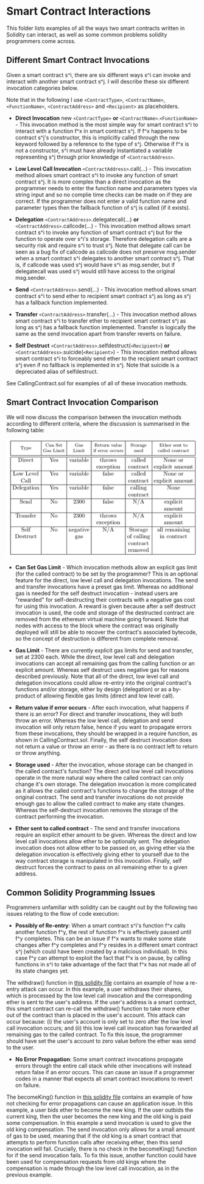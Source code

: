 # Smart Contract Interactions
This folder lists examples of all the ways two smart contracts written in Solidity can interact, as well as some common problems solidity programmers come across. 



## Different Smart Contract Invocations

Given a smart contract s^i, there are six different ways s^i can invoke and interact with another smart contract s^j. I will describe these six different invocation categories below.

Note that in the following I use `<ContractType>`, `<ContractName>`, `<FunctionName>`, `<ContractAddress>` and `<Recipient>` as placeholders.

* __Direct Invocation__  new `<ContractType>` __or__ `<ContractName>`.`<FunctionName>` -  This invocation method is the most simple way for smart contract s^i to interact with a function f^x in smart contract s^j. If f^x happens to be contract s^j's constructor, this is implicitly called through the new keyword followed by a reference to the type of s^j. Otherwise if f^x is not a constructor,  s^i must have already instantiated a variable representing s^j through prior knowledge of `<ContractAddress>`. 

* __Low Level Call Invocation__ `<ContractAddress>`.call(...) - This invocation method  allows smart contract s^i to invoke any function of smart contract s^j. It is more complex than a direct invocation as the programmer needs to enter the function name and parameters types via string input and so no complie time checks can be made on if they are correct. If the programmer does not enter a valid function name and parameter types then the fallback function of s^j is called (if it exists).

*  __Delegation__ `<ContractAddress>`.delegatecall(...) __or__ `<ContractAddress>`.callcode(...) -  This invocation method allows smart contract s^i to invoke any function of smart contract s^j but for the function to operate over s^i's storage. Therefore delegation calls are a security risk and require s^i to trust s^j. Note that delegate call can be seen as a bug fix of callcode as callcode does not preserve msg.sender when a smart contract s^i delegates to another smart contract s^j. That is, if callcode was used s^j would have s^i as msg.sender, but if delegatecall was used s^j would still have access to the original msg.sender.  

* __Send__ `<ContractAddress>`.send(...) - This invocation method allows smart contract s^i to send ether to recipient smart contract s^j as long as s^j has a fallback function implemented.

* __Transfer__ `<ContractAddress>`.transfer(...) - This invocation method allows smart contract s^i to transfer ether to recipient  smart contract s^j as long as s^j has a fallback function implemented.  Transfer is logically the same as the send invocation apart from transfer reverts on failure.

* __Self Destruct__ `<ContractAddress>`.selfdestruct(`<Recipient>`) __or__ `<ContractAddress>`.suicide(`<Recipient>`) - This invocation method allows smart contract s^i to forceably send ether to the recipient smart contract s^j even if no fallback is implemented in s^j. Note that suicide is a depreciated alias of selfdestruct.


See CallingContract.sol for examples of all of these invocation methods.


## Smart Contract Invocation Comparison

We will now discuss the comparison between the invocation methods according to different criteria, where the discussion is summarised in the following table:

![Invocation comparison](InovationTable.png)

* __Can Set Gas Limit__ - Which invocation methods allow an explicit gas limit (for the called contract) to be set by the programmer? This is an optional feature for the direct, low level call and delegation invocations. The send and transfer invocations have a preset gas limit. Whereas no additional gas is needed for the self destruct invocation - instead users are "rewarded" for self-destructing their contracts with a negative gas cost for using this invocation. A reward is given because after a self destruct invocation is used, the code and storage of the destructed contract are removed from the ethereum virtual machine going forward. Note that nodes with access to the block where the contract was originally deployed will still be able to recover the contract's associated bytecode, so the concept of destruction is different from complete removal.

* __Gas Limit__ - There are currently explicit gas limits for send and transfer, set at 2300 each. While the direct, low level call and delegation invocations can accept all remaining  gas from the calling function or an explicit amount. Whereas self destruct uses negative gas for reasons described previously. Note that all of the direct, low level call and delegation invocations could allow re-entry into the original contract's functions and/or storage, either by design (delegation) or as a by-product of allowing flexible gas limits (direct and low level call).

* __Return value if error occurs__ - After each invocation, what happens if there is an error? For direct and transfer invocations, they will both throw an error. Whereas the low level call, delegation and send invocation will only return false, hence if you want to propagate errors from these invocations, they should be wrapped in a require function, as shown in CallingContract.sol. Finally, the self destruct invocation does not return a value or throw an error - as there is no contract left to return or throw anything.

* __Storage used__ - After the invocation, whose storage can be changed in the called contract's function? The direct and low level call invocations operate in the more natural way where the called contract can only change it's own storage. The delegation invocation is more complicated as it allows the called contract's functions to change the storage of the original contract. The send and transfer invocations do not provide enough gas to allow the called contract to make any state changes. Whereas the self-destruct invocation removes the storage of the contract performing the invocation.

* __Ether sent to called contract__ - The send and transfer invocations require an explicit ether amount to be given. Whereas the direct and low level call invocations allow ether to be optionally sent.
The delegation invocation does not allow ether to be passed on, as giving ether via the delegation invocation is effectively giving ether to yourself due to the way contract storage is manipulated in this invocation. Finally, self destruct forces the contract to pass on all remaining ether to a given address. 

## Common Solidity Programming Issues

Programmers unfamiliar with solidity can be caught out by the following two issues relating to the flow of code execution:


* __Possibly of Re-entry__: When a smart contract s^i's function f^x calls another function f^y, the rest of function f^x is effectively paused until f^y completes. This can be an issue if f^x wants to make some state changes after f^y completes and f^y resides in a different smart contract s^j (which could have been created by a malicious individual). In this case f^y can attempt to exploit the fact that f^x is on pause, by calling functions in s^i to take advantage of the fact that f^x has not made all of its state changes yet.

The withdraw() function in [this solidity file](https://github.com/Luker501/SmartContractInteractions/blob/master/Code%20Examples/Re-Entry/ContractForReentry.sol) contains an example of how a re-entry attack can occur. In this example, a user withdraws their shares, which is processed by the low level call invocation and the corresponding ether is sent to the user's address. If the user's address is a smart contract, this smart contract can re-call the withdraw() function to take more ether out of the contract than is placed in the user's account. This attack can occur because: (i) the user's account is only set to zero after the low level call invocation occurs; and (ii) this low level call invocation has forwarded all remaining gas to the called contract. To fix this issue, the programmer should have set the user's account to zero value before the ether was send to the user.

* __No Error Propagation__: Some smart contract invocations propagate errors through the entire call stack while other invocations will instead return false if an error occurs. This can cause an issue if a programmer codes in a manner that expects all smart contract invocations to revert on failure. 

The becomeKing() function in [this solidity file](https://github.com/Luker501/SmartContractInteractions/blob/master/Code%20Examples/UncheckedErrorPropagation/ContractForUncheckedReturn.sol) contains an example of how not checking for error propagations can cause an application issue. In this example, a user bids ether to become the new king. If the user outbids the current king, then the user becomes the new king and the old king is paid some compensation. In this example a  send invocation is used to give the old king compensation. The send invocation only  allows for a small amount of gas to be used, meaning that if the old king is a smart contract that attempts to perform function calls after receiving ether, then this send invocation will fail. Crucially, there is no check in the becomeKing() function for if the send invocation fails. To fix this issue, another function could have been used for compensation requests from old kings where the compensation is made through the low level call invocation, as in the previous example.

